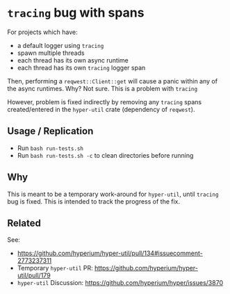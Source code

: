 # `tracing` bug with spans

For projects which have:

* a default logger using `tracing`
* spawn multiple threads
* each thread has its own async runtime
* each thread has its own `tracing` logger span

Then, performing a `reqwest::Client::get` will cause a panic within any of the async runtimes. Why? Not sure. This is a problem with `tracing`

However, problem is fixed indirectly by removing any `tracing` spans created/entered in the `hyper-util` crate (dependency of `reqwest`).

## Usage / Replication

* Run `bash run-tests.sh`
* Run `bash run-tests.sh -c` to clean directories before running

## Why

This is meant to be a temporary work-around for `hyper-util`, until `tracing` bug is fixed. This is intended to track the progress of the fix.

## Related

See:

* https://github.com/hyperium/hyper-util/pull/134#issuecomment-2773237311
* Temporary `hyper-util` PR: https://github.com/hyperium/hyper-util/pull/179
* `hyper-util` Discussion: https://github.com/hyperium/hyper/issues/3870
